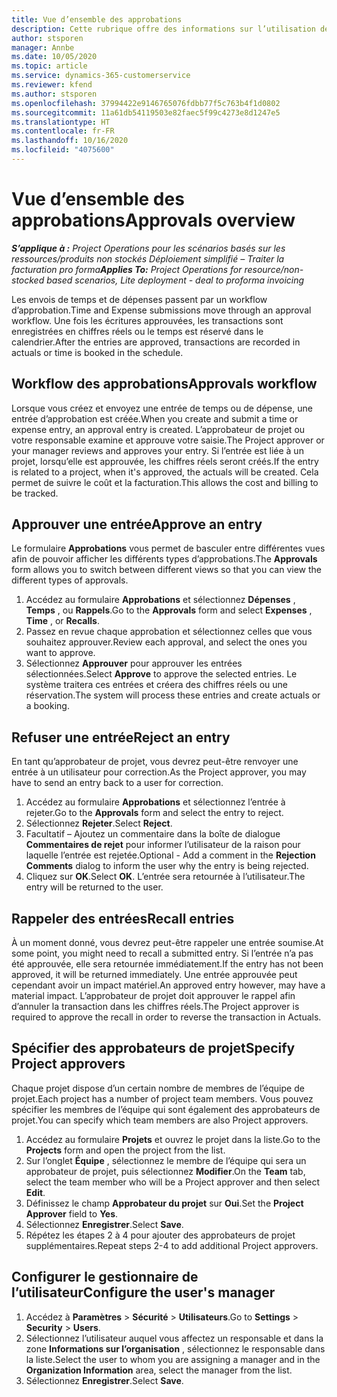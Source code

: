 ```yaml
---
title: Vue d’ensemble des approbations
description: Cette rubrique offre des informations sur l’utilisation des approbations dans Project Operations.
author: stsporen
manager: Annbe
ms.date: 10/05/2020
ms.topic: article
ms.service: dynamics-365-customerservice
ms.reviewer: kfend
ms.author: stsporen
ms.openlocfilehash: 37994422e9146765076fdbb77f5c763b4f1d0802
ms.sourcegitcommit: 11a61db54119503e82faec5f99c4273e8d1247e5
ms.translationtype: HT
ms.contentlocale: fr-FR
ms.lasthandoff: 10/16/2020
ms.locfileid: "4075600"
---
```

# <a name="approvals-overview"></a><span data-ttu-id="4c26c-103">Vue d’ensemble des approbations</span><span class="sxs-lookup"><span data-stu-id="4c26c-103">Approvals overview</span></span>

<span data-ttu-id="4c26c-104">_**S’applique à :** Project Operations pour les scénarios basés sur les ressources/produits non stockés Déploiement simplifié – Traiter la facturation pro forma_</span><span class="sxs-lookup"><span data-stu-id="4c26c-104">_**Applies To:** Project Operations for resource/non-stocked based scenarios, Lite deployment - deal to proforma invoicing_</span></span>

<span data-ttu-id="4c26c-105">Les envois de temps et de dépenses passent par un workflow d’approbation.</span><span class="sxs-lookup"><span data-stu-id="4c26c-105">Time and Expense submissions move through an approval workflow.</span></span> <span data-ttu-id="4c26c-106">Une fois les écritures approuvées, les transactions sont enregistrées en chiffres réels ou le temps est réservé dans le calendrier.</span><span class="sxs-lookup"><span data-stu-id="4c26c-106">After the entries are approved, transactions are recorded in actuals or time is booked in the schedule.</span></span>

## <a name="approvals-workflow"></a><span data-ttu-id="4c26c-107">Workflow des approbations</span><span class="sxs-lookup"><span data-stu-id="4c26c-107">Approvals workflow</span></span>
<span data-ttu-id="4c26c-108">Lorsque vous créez et envoyez une entrée de temps ou de dépense, une entrée d’approbation est créée.</span><span class="sxs-lookup"><span data-stu-id="4c26c-108">When you create and submit a time or expense entry, an approval entry is created.</span></span> <span data-ttu-id="4c26c-109">L’approbateur de projet ou votre responsable examine et approuve votre saisie.</span><span class="sxs-lookup"><span data-stu-id="4c26c-109">The Project approver or your manager reviews and approves your entry.</span></span> <span data-ttu-id="4c26c-110">Si l’entrée est liée à un projet, lorsqu’elle est approuvée, les chiffres réels seront créés.</span><span class="sxs-lookup"><span data-stu-id="4c26c-110">If the entry is related to a project, when it's approved, the actuals will be created.</span></span> <span data-ttu-id="4c26c-111">Cela permet de suivre le coût et la facturation.</span><span class="sxs-lookup"><span data-stu-id="4c26c-111">This allows the cost and billing to be tracked.</span></span> 

## <a name="approve-an-entry"></a><span data-ttu-id="4c26c-112">Approuver une entrée</span><span class="sxs-lookup"><span data-stu-id="4c26c-112">Approve an entry</span></span>
<span data-ttu-id="4c26c-113">Le formulaire **Approbations** vous permet de basculer entre différentes vues afin de pouvoir afficher les différents types d’approbations.</span><span class="sxs-lookup"><span data-stu-id="4c26c-113">The **Approvals** form allows you to switch between different views so that you can view the different types of approvals.</span></span>
  
1. <span data-ttu-id="4c26c-114">Accédez au formulaire **Approbations** et sélectionnez **Dépenses** , **Temps** , ou **Rappels**.</span><span class="sxs-lookup"><span data-stu-id="4c26c-114">Go to the **Approvals** form and select **Expenses** , **Time** , or **Recalls**.</span></span>
2. <span data-ttu-id="4c26c-115">Passez en revue chaque approbation et sélectionnez celles que vous souhaitez approuver.</span><span class="sxs-lookup"><span data-stu-id="4c26c-115">Review each approval, and select the ones you want to approve.</span></span>
3. <span data-ttu-id="4c26c-116">Sélectionnez **Approuver** pour approuver les entrées sélectionnées.</span><span class="sxs-lookup"><span data-stu-id="4c26c-116">Select **Approve** to approve the selected entries.</span></span>
<span data-ttu-id="4c26c-117">Le système traitera ces entrées et créera des chiffres réels ou une réservation.</span><span class="sxs-lookup"><span data-stu-id="4c26c-117">The system will process these entries and create actuals or a booking.</span></span>

## <a name="reject-an-entry"></a><span data-ttu-id="4c26c-118">Refuser une entrée</span><span class="sxs-lookup"><span data-stu-id="4c26c-118">Reject an entry</span></span>
<span data-ttu-id="4c26c-119">En tant qu’approbateur de projet, vous devrez peut-être renvoyer une entrée à un utilisateur pour correction.</span><span class="sxs-lookup"><span data-stu-id="4c26c-119">As the Project approver, you may have to send an entry back to a user for correction.</span></span>
  
1. <span data-ttu-id="4c26c-120">Accédez au formulaire **Approbations** et sélectionnez l’entrée à rejeter.</span><span class="sxs-lookup"><span data-stu-id="4c26c-120">Go to the **Approvals** form and select the entry to reject.</span></span> 
2. <span data-ttu-id="4c26c-121">Sélectionnez **Rejeter**.</span><span class="sxs-lookup"><span data-stu-id="4c26c-121">Select **Reject**.</span></span>
3. <span data-ttu-id="4c26c-122">Facultatif – Ajoutez un commentaire dans la boîte de dialogue **Commentaires de rejet** pour informer l’utilisateur de la raison pour laquelle l’entrée est rejetée.</span><span class="sxs-lookup"><span data-stu-id="4c26c-122">Optional - Add a comment in the **Rejection Comments** dialog to inform the user why the entry is being rejected.</span></span>
4. <span data-ttu-id="4c26c-123">Cliquez sur **OK**.</span><span class="sxs-lookup"><span data-stu-id="4c26c-123">Select **OK**.</span></span> <span data-ttu-id="4c26c-124">L’entrée sera retournée à l’utilisateur.</span><span class="sxs-lookup"><span data-stu-id="4c26c-124">The entry will be returned to the user.</span></span>
  
## <a name="recall-entries"></a><span data-ttu-id="4c26c-125">Rappeler des entrées</span><span class="sxs-lookup"><span data-stu-id="4c26c-125">Recall entries</span></span>
<span data-ttu-id="4c26c-126">À un moment donné, vous devrez peut-être rappeler une entrée soumise.</span><span class="sxs-lookup"><span data-stu-id="4c26c-126">At some point, you might need to recall a submitted entry.</span></span> <span data-ttu-id="4c26c-127">Si l’entrée n’a pas été approuvée, elle sera retournée immédiatement.</span><span class="sxs-lookup"><span data-stu-id="4c26c-127">If the entry has not been approved, it will be returned immediately.</span></span> <span data-ttu-id="4c26c-128">Une entrée approuvée peut cependant avoir un impact matériel.</span><span class="sxs-lookup"><span data-stu-id="4c26c-128">An approved entry however, may have a material impact.</span></span> <span data-ttu-id="4c26c-129">L’approbateur de projet doit approuver le rappel afin d’annuler la transaction dans les chiffres réels.</span><span class="sxs-lookup"><span data-stu-id="4c26c-129">The Project approver is required to approve the recall in order to reverse the transaction in Actuals.</span></span>

## <a name="specify-project-approvers"></a><span data-ttu-id="4c26c-130">Spécifier des approbateurs de projet</span><span class="sxs-lookup"><span data-stu-id="4c26c-130">Specify Project approvers</span></span>
<span data-ttu-id="4c26c-131">Chaque projet dispose d’un certain nombre de membres de l’équipe de projet.</span><span class="sxs-lookup"><span data-stu-id="4c26c-131">Each project has a number of project team members.</span></span> <span data-ttu-id="4c26c-132">Vous pouvez spécifier les membres de l’équipe qui sont également des approbateurs de projet.</span><span class="sxs-lookup"><span data-stu-id="4c26c-132">You can specify which team members are also Project approvers.</span></span>

1. <span data-ttu-id="4c26c-133">Accédez au formulaire **Projets** et ouvrez le projet dans la liste.</span><span class="sxs-lookup"><span data-stu-id="4c26c-133">Go to the **Projects** form and open the project from the list.</span></span>
2. <span data-ttu-id="4c26c-134">Sur l’onglet **Équipe** , sélectionnez le membre de l’équipe qui sera un approbateur de projet, puis sélectionnez **Modifier**.</span><span class="sxs-lookup"><span data-stu-id="4c26c-134">On the **Team** tab, select the team member who will be a Project approver and then select **Edit**.</span></span>
3. <span data-ttu-id="4c26c-135">Définissez le champ **Approbateur du projet** sur **Oui**.</span><span class="sxs-lookup"><span data-stu-id="4c26c-135">Set the **Project Approver** field to **Yes**.</span></span>
4. <span data-ttu-id="4c26c-136">Sélectionnez **Enregistrer**.</span><span class="sxs-lookup"><span data-stu-id="4c26c-136">Select **Save**.</span></span>
5. <span data-ttu-id="4c26c-137">Répétez les étapes 2 à 4 pour ajouter des approbateurs de projet supplémentaires.</span><span class="sxs-lookup"><span data-stu-id="4c26c-137">Repeat steps 2-4 to add additional Project approvers.</span></span>

## <a name="configure-the-users-manager"></a><span data-ttu-id="4c26c-138">Configurer le gestionnaire de l’utilisateur</span><span class="sxs-lookup"><span data-stu-id="4c26c-138">Configure the user's manager</span></span>

1. <span data-ttu-id="4c26c-139">Accédez à **Paramètres** > **Sécurité** > **Utilisateurs**.</span><span class="sxs-lookup"><span data-stu-id="4c26c-139">Go to **Settings** > **Security** > **Users**.</span></span>
2. <span data-ttu-id="4c26c-140">Sélectionnez l’utilisateur auquel vous affectez un responsable et dans la zone **Informations sur l’organisation** , sélectionnez le responsable dans la liste.</span><span class="sxs-lookup"><span data-stu-id="4c26c-140">Select the user to whom you are assigning a manager and in the **Organization Information** area, select the manager from the list.</span></span> 
3. <span data-ttu-id="4c26c-141">Sélectionnez **Enregistrer**.</span><span class="sxs-lookup"><span data-stu-id="4c26c-141">Select **Save**.</span></span>


